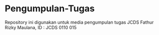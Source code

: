 # Pengumpulan-Tugas
Repository ini digunakan untuk media pengumpulan tugas JCDS Fathur Rizky Maulana, ID : JCDS 0110 015
